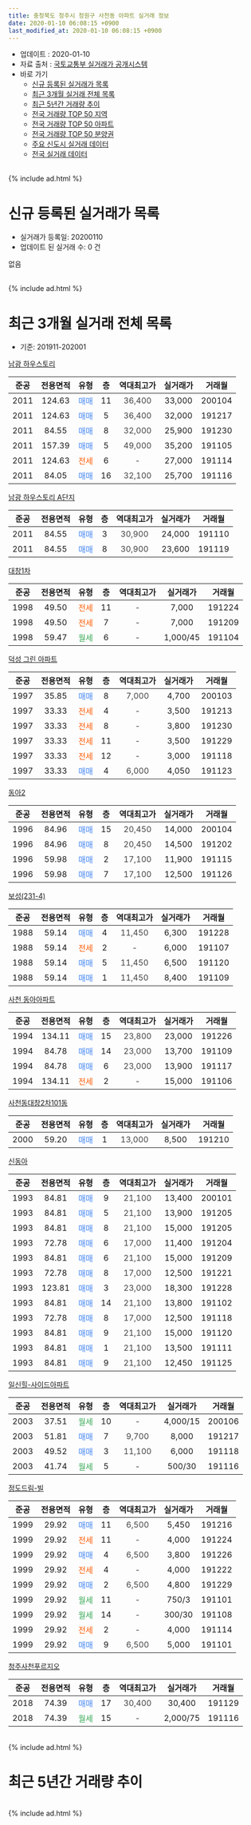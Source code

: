 ```yaml
---
title: 충청북도 청주시 청원구 사천동 아파트 실거래 정보
date: 2020-01-10 06:08:15 +0900
last_modified_at: 2020-01-10 06:08:15 +0900
---
```


* 업데이트 : 2020-01-10
* 자료 출처 : [국토교통부 실거래가 공개시스템](http://rt.molit.go.kr)
* 바로 가기
    * [신규 등록된 실거래가 목록](#신규-등록된-실거래가-목록)
    * [최근 3개월 실거래 전체 목록](#최근-3개월-실거래-전체-목록)
    * [최근 5년간 거래량 추이](#최근-5년간-거래량-추이)
    * [전국 거래량 TOP 50 지역](https://inasie.github.io/apt-trade-info/최근-3개월-전국에서-가장-거래가-많이-발생한-지역)
    * [전국 거래량 TOP 50 아파트](https://inasie.github.io/apt-trade-info/최근-3개월-전국에서-가장-거래가-많이-발생한-아파트)
    * [전국 거래량 TOP 50 분양권](https://inasie.github.io/apt-trade-info/최근-3개월-전국에서-가장-거래가-많이-발생한-분양권)
    * [주요 신도시 실거래 데이터](https://inasie.github.io/apt-trade-info/주요-신도시)
    * [전국 실거래 데이터](https://inasie.github.io/apt-trade-info/전국)
<br>
{% include ad.html %}
<br>

# 신규 등록된 실거래가 목록
* 실거래가 등록일: 20200110
* 업데이트 된 실거래 수: 0 건

없음

<br>
{% include ad.html %}
<br>

# 최근 3개월 실거래 전체 목록
* 기준: 201911-202001


[남광 하우스토리](https://search.naver.com/search.naver?query=%EC%B6%A9%EC%B2%AD%EB%B6%81%EB%8F%84+%EC%B2%AD%EC%A3%BC%EC%8B%9C+%EC%B2%AD%EC%9B%90%EA%B5%AC+%EC%82%AC%EC%B2%9C%EB%8F%99+%EB%82%A8%EA%B4%91+%ED%95%98%EC%9A%B0%EC%8A%A4%ED%86%A0%EB%A6%AC)

|준공|전용면적|유형|층|역대최고가|실거래가|거래월|
|:---:|:---:|:---:|:---:|:---:|:---:|:---:|
|2011|124.63|<span style="color:#4285f3">매매</span>|11|<span style="color:#444444">36,400</span>|33,000|200104|
|2011|124.63|<span style="color:#4285f3">매매</span>|5|<span style="color:#444444">36,400</span>|32,000|191217|
|2011|84.55|<span style="color:#4285f3">매매</span>|8|<span style="color:#444444">32,000</span>|25,900|191230|
|2011|157.39|<span style="color:#4285f3">매매</span>|5|<span style="color:#444444">49,000</span>|35,200|191105|
|2011|124.63|<span style="color:#ff5a00">전세</span>|6|<span style="color:#444444">-</span>|27,000|191114|
|2011|84.05|<span style="color:#4285f3">매매</span>|16|<span style="color:#444444">32,100</span>|25,700|191116|

[남광 하우스토리 A단지](https://search.naver.com/search.naver?query=%EC%B6%A9%EC%B2%AD%EB%B6%81%EB%8F%84+%EC%B2%AD%EC%A3%BC%EC%8B%9C+%EC%B2%AD%EC%9B%90%EA%B5%AC+%EC%82%AC%EC%B2%9C%EB%8F%99+%EB%82%A8%EA%B4%91+%ED%95%98%EC%9A%B0%EC%8A%A4%ED%86%A0%EB%A6%AC+A%EB%8B%A8%EC%A7%80)

|준공|전용면적|유형|층|역대최고가|실거래가|거래월|
|:---:|:---:|:---:|:---:|:---:|:---:|:---:|
|2011|84.55|<span style="color:#4285f3">매매</span>|3|<span style="color:#444444">30,900</span>|24,000|191110|
|2011|84.55|<span style="color:#4285f3">매매</span>|8|<span style="color:#444444">30,900</span>|23,600|191119|

[대창1차](https://search.naver.com/search.naver?query=%EC%B6%A9%EC%B2%AD%EB%B6%81%EB%8F%84+%EC%B2%AD%EC%A3%BC%EC%8B%9C+%EC%B2%AD%EC%9B%90%EA%B5%AC+%EC%82%AC%EC%B2%9C%EB%8F%99+%EB%8C%80%EC%B0%BD1%EC%B0%A8)

|준공|전용면적|유형|층|역대최고가|실거래가|거래월|
|:---:|:---:|:---:|:---:|:---:|:---:|:---:|
|1998|49.50|<span style="color:#ff5a00">전세</span>|11|<span style="color:#444444">-</span>|7,000|191224|
|1998|49.50|<span style="color:#ff5a00">전세</span>|7|<span style="color:#444444">-</span>|7,000|191209|
|1998|59.47|<span style="color:#34a853">월세</span>|6|<span style="color:#444444">-</span>|1,000/45|191104|

[덕성 그린 아파트](https://search.naver.com/search.naver?query=%EC%B6%A9%EC%B2%AD%EB%B6%81%EB%8F%84+%EC%B2%AD%EC%A3%BC%EC%8B%9C+%EC%B2%AD%EC%9B%90%EA%B5%AC+%EC%82%AC%EC%B2%9C%EB%8F%99+%EB%8D%95%EC%84%B1+%EA%B7%B8%EB%A6%B0+%EC%95%84%ED%8C%8C%ED%8A%B8)

|준공|전용면적|유형|층|역대최고가|실거래가|거래월|
|:---:|:---:|:---:|:---:|:---:|:---:|:---:|
|1997|35.85|<span style="color:#4285f3">매매</span>|8|<span style="color:#444444">7,000</span>|4,700|200103|
|1997|33.33|<span style="color:#ff5a00">전세</span>|4|<span style="color:#444444">-</span>|3,500|191213|
|1997|33.33|<span style="color:#ff5a00">전세</span>|8|<span style="color:#444444">-</span>|3,800|191230|
|1997|33.33|<span style="color:#ff5a00">전세</span>|11|<span style="color:#444444">-</span>|3,500|191229|
|1997|33.33|<span style="color:#ff5a00">전세</span>|12|<span style="color:#444444">-</span>|3,000|191118|
|1997|33.33|<span style="color:#4285f3">매매</span>|4|<span style="color:#444444">6,000</span>|4,050|191123|

[동아2](https://search.naver.com/search.naver?query=%EC%B6%A9%EC%B2%AD%EB%B6%81%EB%8F%84+%EC%B2%AD%EC%A3%BC%EC%8B%9C+%EC%B2%AD%EC%9B%90%EA%B5%AC+%EC%82%AC%EC%B2%9C%EB%8F%99+%EB%8F%99%EC%95%842)

|준공|전용면적|유형|층|역대최고가|실거래가|거래월|
|:---:|:---:|:---:|:---:|:---:|:---:|:---:|
|1996|84.96|<span style="color:#4285f3">매매</span>|15|<span style="color:#444444">20,450</span>|14,000|200104|
|1996|84.96|<span style="color:#4285f3">매매</span>|8|<span style="color:#444444">20,450</span>|14,500|191202|
|1996|59.98|<span style="color:#4285f3">매매</span>|2|<span style="color:#444444">17,100</span>|11,900|191115|
|1996|59.98|<span style="color:#4285f3">매매</span>|7|<span style="color:#444444">17,100</span>|12,500|191126|

[보성(231-4)](https://search.naver.com/search.naver?query=%EC%B6%A9%EC%B2%AD%EB%B6%81%EB%8F%84+%EC%B2%AD%EC%A3%BC%EC%8B%9C+%EC%B2%AD%EC%9B%90%EA%B5%AC+%EC%82%AC%EC%B2%9C%EB%8F%99+%EB%B3%B4%EC%84%B1%28231-4%29)

|준공|전용면적|유형|층|역대최고가|실거래가|거래월|
|:---:|:---:|:---:|:---:|:---:|:---:|:---:|
|1988|59.14|<span style="color:#4285f3">매매</span>|4|<span style="color:#444444">11,450</span>|6,300|191228|
|1988|59.14|<span style="color:#ff5a00">전세</span>|2|<span style="color:#444444">-</span>|6,000|191107|
|1988|59.14|<span style="color:#4285f3">매매</span>|5|<span style="color:#444444">11,450</span>|6,500|191120|
|1988|59.14|<span style="color:#4285f3">매매</span>|1|<span style="color:#444444">11,450</span>|8,400|191109|

[사천 동아아파트](https://search.naver.com/search.naver?query=%EC%B6%A9%EC%B2%AD%EB%B6%81%EB%8F%84+%EC%B2%AD%EC%A3%BC%EC%8B%9C+%EC%B2%AD%EC%9B%90%EA%B5%AC+%EC%82%AC%EC%B2%9C%EB%8F%99+%EC%82%AC%EC%B2%9C+%EB%8F%99%EC%95%84%EC%95%84%ED%8C%8C%ED%8A%B8)

|준공|전용면적|유형|층|역대최고가|실거래가|거래월|
|:---:|:---:|:---:|:---:|:---:|:---:|:---:|
|1994|134.11|<span style="color:#4285f3">매매</span>|15|<span style="color:#444444">23,800</span>|23,000|191226|
|1994|84.78|<span style="color:#4285f3">매매</span>|14|<span style="color:#444444">23,000</span>|13,700|191109|
|1994|84.78|<span style="color:#4285f3">매매</span>|6|<span style="color:#444444">23,000</span>|13,900|191117|
|1994|134.11|<span style="color:#ff5a00">전세</span>|2|<span style="color:#444444">-</span>|15,000|191106|

[사천동대창2차101동](https://search.naver.com/search.naver?query=%EC%B6%A9%EC%B2%AD%EB%B6%81%EB%8F%84+%EC%B2%AD%EC%A3%BC%EC%8B%9C+%EC%B2%AD%EC%9B%90%EA%B5%AC+%EC%82%AC%EC%B2%9C%EB%8F%99+%EC%82%AC%EC%B2%9C%EB%8F%99%EB%8C%80%EC%B0%BD2%EC%B0%A8101%EB%8F%99)

|준공|전용면적|유형|층|역대최고가|실거래가|거래월|
|:---:|:---:|:---:|:---:|:---:|:---:|:---:|
|2000|59.20|<span style="color:#4285f3">매매</span>|1|<span style="color:#444444">13,000</span>|8,500|191210|

[신동아](https://search.naver.com/search.naver?query=%EC%B6%A9%EC%B2%AD%EB%B6%81%EB%8F%84+%EC%B2%AD%EC%A3%BC%EC%8B%9C+%EC%B2%AD%EC%9B%90%EA%B5%AC+%EC%82%AC%EC%B2%9C%EB%8F%99+%EC%8B%A0%EB%8F%99%EC%95%84)

|준공|전용면적|유형|층|역대최고가|실거래가|거래월|
|:---:|:---:|:---:|:---:|:---:|:---:|:---:|
|1993|84.81|<span style="color:#4285f3">매매</span>|9|<span style="color:#444444">21,100</span>|13,400|200101|
|1993|84.81|<span style="color:#4285f3">매매</span>|5|<span style="color:#444444">21,100</span>|13,900|191205|
|1993|84.81|<span style="color:#4285f3">매매</span>|8|<span style="color:#444444">21,100</span>|15,000|191205|
|1993|72.78|<span style="color:#4285f3">매매</span>|6|<span style="color:#444444">17,000</span>|11,400|191204|
|1993|84.81|<span style="color:#4285f3">매매</span>|6|<span style="color:#444444">21,100</span>|15,000|191209|
|1993|72.78|<span style="color:#4285f3">매매</span>|8|<span style="color:#444444">17,000</span>|12,500|191221|
|1993|123.81|<span style="color:#4285f3">매매</span>|3|<span style="color:#444444">23,000</span>|18,300|191228|
|1993|84.81|<span style="color:#4285f3">매매</span>|14|<span style="color:#444444">21,100</span>|13,800|191102|
|1993|72.78|<span style="color:#4285f3">매매</span>|8|<span style="color:#444444">17,000</span>|12,500|191118|
|1993|84.81|<span style="color:#4285f3">매매</span>|9|<span style="color:#444444">21,100</span>|15,000|191120|
|1993|84.81|<span style="color:#4285f3">매매</span>|1|<span style="color:#444444">21,100</span>|13,500|191111|
|1993|84.81|<span style="color:#4285f3">매매</span>|9|<span style="color:#444444">21,100</span>|12,450|191125|


<script async src="//pagead2.googlesyndication.com/pagead/js/adsbygoogle.js"></script>
<!-- 기본 -->
<ins class="adsbygoogle"
     style="display:block"
     data-ad-client="ca-pub-2446590836940007"
     data-ad-slot="1659523306"
     data-ad-format="auto"
     data-full-width-responsive="true"></ins>
<script>
(adsbygoogle = window.adsbygoogle || []).push({});
</script>


[일신힐-사이드아파트](https://search.naver.com/search.naver?query=%EC%B6%A9%EC%B2%AD%EB%B6%81%EB%8F%84+%EC%B2%AD%EC%A3%BC%EC%8B%9C+%EC%B2%AD%EC%9B%90%EA%B5%AC+%EC%82%AC%EC%B2%9C%EB%8F%99+%EC%9D%BC%EC%8B%A0%ED%9E%90-%EC%82%AC%EC%9D%B4%EB%93%9C%EC%95%84%ED%8C%8C%ED%8A%B8)

|준공|전용면적|유형|층|역대최고가|실거래가|거래월|
|:---:|:---:|:---:|:---:|:---:|:---:|:---:|
|2003|37.51|<span style="color:#34a853">월세</span>|10|<span style="color:#444444">-</span>|4,000/15|200106|
|2003|51.81|<span style="color:#4285f3">매매</span>|7|<span style="color:#444444">9,700</span>|8,000|191217|
|2003|49.52|<span style="color:#4285f3">매매</span>|3|<span style="color:#444444">11,100</span>|6,000|191118|
|2003|41.74|<span style="color:#34a853">월세</span>|5|<span style="color:#444444">-</span>|500/30|191116|

[정도드림-빌](https://search.naver.com/search.naver?query=%EC%B6%A9%EC%B2%AD%EB%B6%81%EB%8F%84+%EC%B2%AD%EC%A3%BC%EC%8B%9C+%EC%B2%AD%EC%9B%90%EA%B5%AC+%EC%82%AC%EC%B2%9C%EB%8F%99+%EC%A0%95%EB%8F%84%EB%93%9C%EB%A6%BC-%EB%B9%8C)

|준공|전용면적|유형|층|역대최고가|실거래가|거래월|
|:---:|:---:|:---:|:---:|:---:|:---:|:---:|
|1999|29.92|<span style="color:#4285f3">매매</span>|11|<span style="color:#444444">6,500</span>|5,450|191216|
|1999|29.92|<span style="color:#ff5a00">전세</span>|11|<span style="color:#444444">-</span>|4,000|191224|
|1999|29.92|<span style="color:#4285f3">매매</span>|4|<span style="color:#444444">6,500</span>|3,800|191226|
|1999|29.92|<span style="color:#ff5a00">전세</span>|4|<span style="color:#444444">-</span>|4,000|191222|
|1999|29.92|<span style="color:#4285f3">매매</span>|2|<span style="color:#444444">6,500</span>|4,800|191229|
|1999|29.92|<span style="color:#34a853">월세</span>|11|<span style="color:#444444">-</span>|750/3|191101|
|1999|29.92|<span style="color:#34a853">월세</span>|14|<span style="color:#444444">-</span>|300/30|191108|
|1999|29.92|<span style="color:#ff5a00">전세</span>|2|<span style="color:#444444">-</span>|4,000|191114|
|1999|29.92|<span style="color:#4285f3">매매</span>|9|<span style="color:#444444">6,500</span>|5,000|191101|

[청주사천푸르지오](https://search.naver.com/search.naver?query=%EC%B6%A9%EC%B2%AD%EB%B6%81%EB%8F%84+%EC%B2%AD%EC%A3%BC%EC%8B%9C+%EC%B2%AD%EC%9B%90%EA%B5%AC+%EC%82%AC%EC%B2%9C%EB%8F%99+%EC%B2%AD%EC%A3%BC%EC%82%AC%EC%B2%9C%ED%91%B8%EB%A5%B4%EC%A7%80%EC%98%A4)

|준공|전용면적|유형|층|역대최고가|실거래가|거래월|
|:---:|:---:|:---:|:---:|:---:|:---:|:---:|
|2018|74.39|<span style="color:#4285f3">매매</span>|17|<span style="color:#444444">30,400</span>|30,400|191129|
|2018|74.39|<span style="color:#34a853">월세</span>|15|<span style="color:#444444">-</span>|2,000/75|191116|


<br>
{% include ad.html %}
<br>

# 최근 5년간 거래량 추이


<div style="width:100%;">
    <canvas id="deal_progress" height="200"></canvas>
</div>

<script>
new Chart(document.getElementById("deal_progress"), {
    type: 'line',
    data: {
        labels: ['201501','201502','201503','201504','201505','201506','201507','201508','201509','201510','201511','201512','201601','201602','201603','201604','201605','201606','201607','201608','201609','201610','201611','201612','201701','201702','201703','201704','201705','201706','201707','201708','201709','201710','201711','201712','201801','201802','201803','201804','201805','201806','201807','201808','201809','201810','201811','201812','201901','201902','201903','201904','201905','201906','201907','201908','201909','201910','201911','201912','202001'],
        datasets: [{
            label: '매매',
            pointRadius: 1,
            data: [25, 20, 32, 26, 20, 22, 27, 19, 22, 14, 16, 15, 20, 18, 32, 21, 10, 18, 16, 15, 13, 17, 19, 12, 13, 13, 21, 17, 17, 23, 19, 21, 25, 19, 20, 12, 34, 22, 42, 26, 21, 30, 26, 44, 44, 34, 19, 15, 17, 18, 22, 19, 14, 16, 14, 21, 22, 18, 19, 16, 4],
            borderColor: "rgba(255, 201, 14, 1)",
            backgroundColor: "rgba(255, 201, 14, 0.5)",
            fill: false,
            lineTension: 0
        },{
            label: '전월세',
            pointRadius: 1,
            data: [18, 24, 31, 18, 14, 19, 15, 10, 14, 10, 12, 8, 13, 17, 18, 10, 11, 13, 14, 10, 13, 19, 13, 5, 14, 15, 18, 10, 14, 15, 11, 11, 13, 12, 7, 13, 11, 9, 9, 10, 11, 13, 17, 25, 32, 27, 24, 11, 16, 17, 16, 19, 18, 14, 10, 7, 12, 7, 10, 7, 1],
            borderColor: "rgba(0, 141, 185, 1)",
            backgroundColor: "rgba(0, 141, 185, 0.5)",
            fill: false,
            lineTension: 0
        }
        ]
    },
    options: {
        responsive: true,
        title: {
            display: false
        },
        tooltips: {
            mode: 'index',
            intersect: false
        },
        hover: {
            mode: 'nearest',
            intersect: true
        },
        scales: {
            xAxes: [{
                display: true,
                scaleLabel: {
                    display: true,
                    labelString: '년/월'
                }
            }],
            yAxes: [{
                display: true,
                ticks: {
                    suggestedMin: 0,
                },
                scaleLabel: {
                    display: true,
                    labelString: '실거래 수'
                }
            }]
        }
    }
});

</script>


<br>
{% include ad.html %}
<br>

